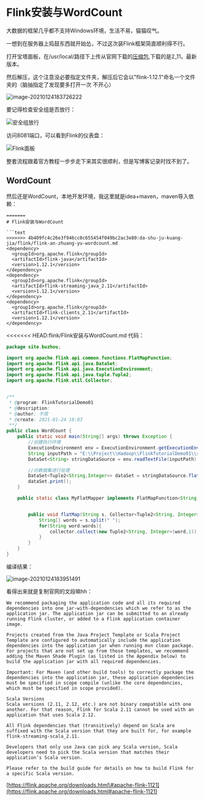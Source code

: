 # Flink安装与WordCount

大数据的框架几乎都不支持Windows环境，生活不易，猫猫叹气。

一想到在服务器上捣鼓东西就开始怂，不过这次装Flink框架简直顺利得不行。

打开宝塔面板，在/usr/local/路径下上传从官网下载的[压缩包](https://mirrors.tuna.tsinghua.edu.cn/apache/flink/flink-1.12.1/flink-1.12.1-bin-scala_2.11.tgz),下载的是2\_11，最新版本。

然后解压，这个注意没必要指定文件夹，解压后它会以"flink-1.12.1"命名一个文件夹的（脑抽指定了发现要多打开一次 不开心）

![image-20210124183726222](https://i.loli.net/2021/01/24/YImaCwWd1HSlVZ3.png)

要记得检查安全组是否放行：

![&#x5B89;&#x5168;&#x7EC4;&#x653E;&#x884C;](https://i.loli.net/2021/01/24/IQRGcXtUiWFn48m.png)

访问8081端口，可以看到Flink的仪表盘：

![Flink&#x9762;&#x677F;](https://i.loli.net/2021/01/24/xBYHlMuQ1Z3CGWz.png)

整套流程跟着官方教程一步步走下来其实很顺利，但是写博客记录时找不到了。

## WordCount

然后还是WordCount，本地开发环境，我这里就是idea+maven，maven导入依赖：

```markup
=======
# Flink安装与WordCount

​```text
>>>>>>> 4b409fc4c26e3f946cc0c655454f049bc2ac3e80:da-shu-ju-kuang-jia/flink/flink-an-zhuang-yu-wordcount.md
<dependency>
  <groupId>org.apache.flink</groupId>
  <artifactId>flink-java</artifactId>
  <version>1.12.1</version>
</dependency>
<dependency>
  <groupId>org.apache.flink</groupId>
  <artifactId>flink-streaming-java_2.11</artifactId>
  <version>1.12.1</version>
</dependency>
<dependency>
  <groupId>org.apache.flink</groupId>
  <artifactId>flink-clients_2.11</artifactId>
  <version>1.12.1</version>
</dependency>
```

&lt;&lt;&lt;&lt;&lt;&lt;&lt; HEAD:flink/Flink安装与WordCount.md 代码：

```java
package site.buzhou;

import org.apache.flink.api.common.functions.FlatMapFunction;
import org.apache.flink.api.java.DataSet;
import org.apache.flink.api.java.ExecutionEnvironment;
import org.apache.flink.api.java.tuple.Tuple2;
import org.apache.flink.util.Collector;


/**
 * @program: FlinkTutorialDemo01
 * @description:
 * @author: 不周
 * @create: 2021-01-24 18:03
 **/
public class WordCount {
    public static void main(String[] args) throws Exception {
        //创建执行环境
        ExecutionEnvironment env = ExecutionEnvironment.getExecutionEnvironment();
        String inputPath = "E:\\Project\\Hadoop\\FlinkTutorialDemo01\\src\\main\\resources\\words.txt";
        DataSet<String> stringDataSource = env.readTextFile(inputPath);

        //对数据集进行处理
        DataSet<Tuple2<String,Integer>> dataSet = stringDataSource.flatMap(new MyFlatMapper()).groupBy(0).sum(1);
        dataSet.print();
    }

    public static class MyFlatMapper implements FlatMapFunction<String, Tuple2<String,Integer>>{


        public void flatMap(String s, Collector<Tuple2<String, Integer>> collector) throws Exception {
            String[] words = s.split(" ");
            for(String word:words){
                collector.collect(new Tuple2<String, Integer>(word,1));
            }
        }
    }
}
```

编译结果：

![image-20210124183951491](https://i.loli.net/2021/01/24/6Fu8dw7GUbaTxIZ.png)

看得出来就是复制官网的文段嘛hh：

```text
We recommend packaging the application code and all its required dependencies into one jar-with-dependencies which we refer to as the application jar. The application jar can be submitted to an already running Flink cluster, or added to a Flink application container image.

Projects created from the Java Project Template or Scala Project Template are configured to automatically include the application dependencies into the application jar when running mvn clean package. For projects that are not set up from those templates, we recommend adding the Maven Shade Plugin (as listed in the Appendix below) to build the application jar with all required dependencies.

Important: For Maven (and other build tools) to correctly package the dependencies into the application jar, these application dependencies must be specified in scope compile (unlike the core dependencies, which must be specified in scope provided).

Scala Versions
Scala versions (2.11, 2.12, etc.) are not binary compatible with one another. For that reason, Flink for Scala 2.11 cannot be used with an application that uses Scala 2.12.

All Flink dependencies that (transitively) depend on Scala are suffixed with the Scala version that they are built for, for example flink-streaming-scala_2.11.

Developers that only use Java can pick any Scala version, Scala developers need to pick the Scala version that matches their application’s Scala version.

Please refer to the build guide for details on how to build Flink for a specific Scala version.
```

[https://flink.apache.org/downloads.html\#apache-flink-1121](https://flink.apache.org/downloads.html#apache-flink-1121)

